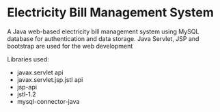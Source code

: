 # Electricity Bill Management System

A Java web-based electricity bill management system using MySQL database for authentication and data storage. Java Servlet, JSP and bootstrap are used for the web development </br>

Libraries used:  </br>

- javax.servlet api </br> 
- javax.servlet.jsp.jstl api  </br>
- jsp-api  </br>
- jstl-1.2   </br>
- mysql-connector-java


